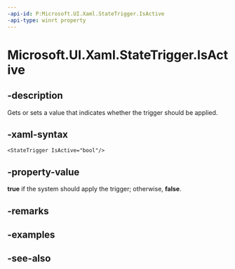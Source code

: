 ```yaml
---
-api-id: P:Microsoft.UI.Xaml.StateTrigger.IsActive
-api-type: winrt property
---
```


<!-- Property syntax
public bool IsActive { get;  set; }
-->

# Microsoft.UI.Xaml.StateTrigger.IsActive

## -description
Gets or sets a value that indicates whether the trigger should be applied.

## -xaml-syntax
```xaml
<StateTrigger IsActive="bool"/>
```


## -property-value
**true** if the system should apply the trigger; otherwise, **false**.

## -remarks

## -examples

## -see-also
